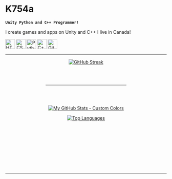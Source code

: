 # **K754a**

**`Unity Python and C++ Programmer!`**

I create games and apps on Unity and C++
<a>I live in Canada!</a>


<img align="left" alt="HTML" width="30px" src="https://cdn.jsdelivr.net/gh/devicons/devicon/icons/html5/html5-plain.svg" />
<img align="left" alt="CSS" width="30px" src="https://cdn.jsdelivr.net/gh/devicons/devicon/icons/css3/css3-plain.svg" />
<img align="left" alt="Python" width="30px" src="https://cdn.jsdelivr.net/gh/devicons/devicon/icons/python/python-plain.svg" />
<img align="left" alt="C++" width="30px" src="https://upload.wikimedia.org/wikipedia/commons/thumb/1/18/ISO_C%2B%2B_Logo.svg/1822px-ISO_C%2B%2B_Logo.svg.png" />
<img align="left" alt="GitHub" width="30px" src="https://upload.wikimedia.org/wikipedia/commons/thumb/c/c2/GitHub_Invertocat_Logo.svg/1200px-GitHub_Invertocat_Logo.svg.png" />


<br><br>

---

<div style="text-align: center;">

  <a href="https://git.io/streak-stats">
    <p align="center">
         <img src="https://streak-stats.demolab.com?user=K754a&hide_border=true&date_format=M%20j%5B%2C%20Y%5D&dates=EBEBEB&border=EB5454&stroke=EBEBEB00&ring=EBA539&fire=EB7026&currStreakNum=EBEBEB&sideNums=EBEBEB&currStreakLabel=EBEBEB&sideLabels=FFFFFF&excludeDaysLabel=EBEBEB&background=0D111700" alt="GitHub Streak" />
    </p>
 
  </a>

  <br><br>

  <hr style="border: 1px solid #EBEBEB; width: 50%; margin: 0 auto;"/>

  <br><br>
 <p align="center">
     <a href="https://github-readme-stats.vercel.app/api?username=k754a&show_icons=true&theme=transparent&bg_color=00000000&title_color=ffffff&text_color=ffffff&icon_color=ffffff&ring_color=EBA539&stroke_color=EB7026&hide_border=true">
    <img src="https://github-readme-stats.vercel.app/api?username=k754a&show_icons=true&theme=transparent&bg_color=00000000&title_color=ffffff&text_color=ffffff&icon_color=ffffff&ring_color=EBA539&stroke_color=EB7026&hide_border=true" alt="My GitHub Stats - Custom Colors" />
  </a>
 </p>

</div>

<p align="center">
  <a href="https://github.com/anuraghazra/github-readme-stats">
    <img src="https://github-readme-stats.vercel.app/api/top-langs/?username=k754a&layout=compact&bg_color=00000000&text_color=ffffff&border_color=00000000&ring_color=FFA500" alt="Top Languages">
  </a>
</p>


<br><br><br><br><br><br><br><br>

---
